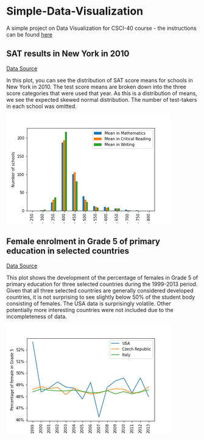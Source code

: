 # Simple-Data-Visualization

A simple project on Data Visualization for CSCI-40 course - the instructions can be found [here](https://github.com/mikeizbicki/cmc-csci040/tree/2021fall/hw_02)

## SAT results in New York in 2010

[Data Source](https://catalog.data.gov/dataset/sat-college-board-2010-school-level-results)

In this plot, you can see the distribution of SAT score means for schools in New York in 2010. The test score means are broken down into the three score categories that were used that year. As this is a distribution of means, we see the expected skewed normal distribution. The number of test-takers in each school was omitted.

![SAT plot](SAT_figure.png)

## Female enrolment in Grade 5 of primary education in selected countries

[Data Source](http://data.un.org/Data.aspx?q=education&d=UNESCO&f=series:E_1_G5&c=2,3,5,7,9,10&s=ref_area_name:asc,time_period:desc&v=1)

This plot shows the development of the percentage of females in Grade 5 of primary education for three selected countries during the 1999-2013 period. Given that all three selected countries are generally considered developed countries, it is not surprising to see slightly below 50% of the student body consisting of females. The USA data is surprisingly volatile. Other potentially more interesting countries were not included due to the incompleteness of data.

![Enrollment plot](Enrollment_figure.png)